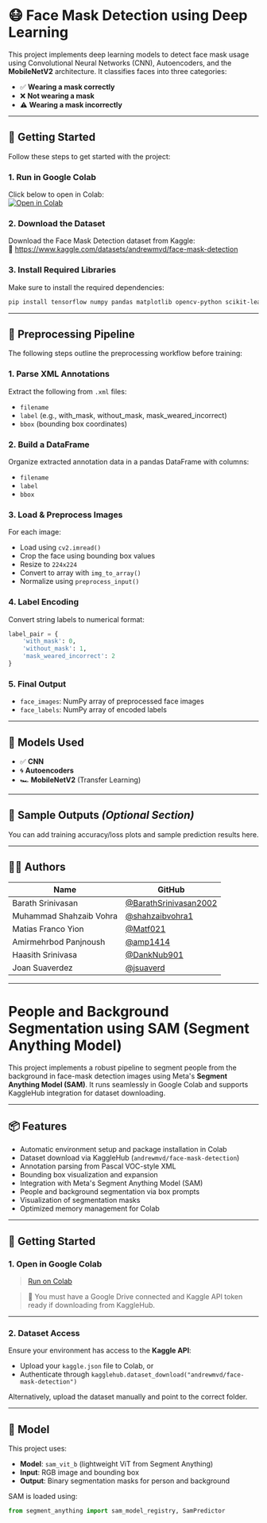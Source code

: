 # 😷 Face Mask Detection using Deep Learning

This project implements deep learning models to detect face mask usage using Convolutional Neural Networks (CNN), Autoencoders, and the **MobileNetV2** architecture. It classifies faces into three categories:

- ✅ **Wearing a mask correctly**  
- ❌ **Not wearing a mask**  
- ⚠️ **Wearing a mask incorrectly**

---

## 🚀 Getting Started

Follow these steps to get started with the project:

### 1. Run in Google Colab  
Click below to open in Colab:  
[![Open in Colab](https://colab.research.google.com/assets/colab-badge.svg)](your_colab_notebook_link_here)

### 2. Download the Dataset  
Download the Face Mask Detection dataset from Kaggle:  
🔗 https://www.kaggle.com/datasets/andrewmvd/face-mask-detection

### 3. Install Required Libraries  
Make sure to install the required dependencies:

```bash
pip install tensorflow numpy pandas matplotlib opencv-python scikit-learn
```

---

## 🧼 Preprocessing Pipeline

The following steps outline the preprocessing workflow before training:

### 1. Parse XML Annotations  
Extract the following from `.xml` files:
- `filename`
- `label` (e.g., with_mask, without_mask, mask_weared_incorrect)
- `bbox` (bounding box coordinates)

### 2. Build a DataFrame  
Organize extracted annotation data in a pandas DataFrame with columns:
- `filename`
- `label`
- `bbox`

### 3. Load & Preprocess Images  
For each image:
- Load using `cv2.imread()`
- Crop the face using bounding box values
- Resize to `224x224`
- Convert to array with `img_to_array()`
- Normalize using `preprocess_input()`

### 4. Label Encoding  
Convert string labels to numerical format:

```python
label_pair = {
    'with_mask': 0,
    'without_mask': 1,
    'mask_weared_incorrect': 2
}
```

### 5. Final Output  
- `face_images`: NumPy array of preprocessed face images  
- `face_labels`: NumPy array of encoded labels  

---

## 🧠 Models Used

- ✅ **CNN**  
- 🌀 **Autoencoders**  
- 🏎️ **MobileNetV2** (Transfer Learning)

---

## 📸 Sample Outputs *(Optional Section)*

You can add training accuracy/loss plots and sample prediction results here.

---

## 👨‍💻 Authors

| Name                    | GitHub |
|-------------------------|--------|
| Barath Srinivasan       | [@BarathSrinivasan2002](https://github.com/BarathSrinivasan2002) |
| Muhammad Shahzaib Vohra| [@shahzaibvohra1](https://github.com/shahzaibvohra1) |
| Matias Franco Yion      | [@Matf021](https://github.com/Matf021) |
| Amirmehrbod Panjnoush   | [@amp1414](https://github.com/amp1414) |
| Haasith Srinivasa       | [@DankNub901](https://github.com/DankNub901) |
| Joan Suaverdez          | [@jsuaverd](https://github.com/jsuaverd) |

---



# People and Background Segmentation using SAM (Segment Anything Model)

This project implements a robust pipeline to segment people from the background in face-mask detection images using Meta's **Segment Anything Model (SAM)**. It runs seamlessly in Google Colab and supports KaggleHub integration for dataset downloading.

---

## 📦 Features

- Automatic environment setup and package installation in Colab
- Dataset download via KaggleHub (`andrewmvd/face-mask-detection`)
- Annotation parsing from Pascal VOC-style XML
- Bounding box visualization and expansion
- Integration with Meta's Segment Anything Model (SAM)
- People and background segmentation via box prompts
- Visualization of segmentation masks
- Optimized memory management for Colab

---

## 🚀 Getting Started

### 1. **Open in Google Colab**

> [Run on Colab](https://colab.research.google.com)

> 📁 You must have a Google Drive connected and Kaggle API token ready if downloading from KaggleHub.

---

### 2. **Dataset Access**

Ensure your environment has access to the **Kaggle API**:

- Upload your `kaggle.json` file to Colab, or
- Authenticate through `kagglehub.dataset_download("andrewmvd/face-mask-detection")`

Alternatively, upload the dataset manually and point to the correct folder.

---

## 🧠 Model

This project uses:

- **Model**: `sam_vit_b` (lightweight ViT from Segment Anything)
- **Input**: RGB image and bounding box
- **Output**: Binary segmentation masks for person and background

SAM is loaded using:
```python
from segment_anything import sam_model_registry, SamPredictor
